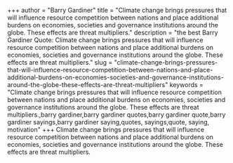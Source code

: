 +++
author = "Barry Gardiner"
title = "Climate change brings pressures that will influence resource competition between nations and place additional burdens on economies, societies and governance institutions around the globe. These effects are threat multipliers."
description = "the best Barry Gardiner Quote: Climate change brings pressures that will influence resource competition between nations and place additional burdens on economies, societies and governance institutions around the globe. These effects are threat multipliers."
slug = "climate-change-brings-pressures-that-will-influence-resource-competition-between-nations-and-place-additional-burdens-on-economies-societies-and-governance-institutions-around-the-globe-these-effects-are-threat-multipliers"
keywords = "Climate change brings pressures that will influence resource competition between nations and place additional burdens on economies, societies and governance institutions around the globe. These effects are threat multipliers.,barry gardiner,barry gardiner quotes,barry gardiner quote,barry gardiner sayings,barry gardiner saying,quotes, sayings,quote, saying, motivation"
+++
Climate change brings pressures that will influence resource competition between nations and place additional burdens on economies, societies and governance institutions around the globe. These effects are threat multipliers.
